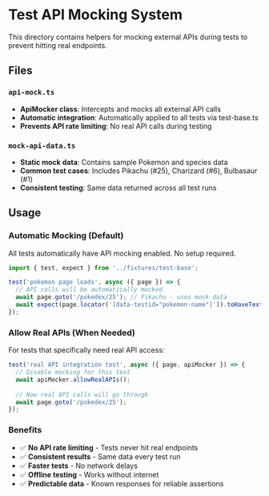 # Test API Mocking System

This directory contains helpers for mocking external APIs during tests to prevent hitting real endpoints.

## Files

### `api-mock.ts`
- **ApiMocker class**: Intercepts and mocks all external API calls
- **Automatic integration**: Automatically applied to all tests via test-base.ts
- **Prevents API rate limiting**: No real API calls during testing

### `mock-api-data.ts`
- **Static mock data**: Contains sample Pokemon and species data
- **Common test cases**: Includes Pikachu (#25), Charizard (#6), Bulbasaur (#1)
- **Consistent testing**: Same data returned across all test runs

## Usage

### Automatic Mocking (Default)
All tests automatically have API mocking enabled. No setup required.

```typescript
import { test, expect } from '../fixtures/test-base';

test('pokemon page loads', async ({ page }) => {
  // API calls will be automatically mocked
  await page.goto('/pokedex/25'); // Pikachu - uses mock data
  await expect(page.locator('[data-testid="pokemon-name"]')).toHaveText('Pikachu');
});
```

### Allow Real APIs (When Needed)
For tests that specifically need real API access:

```typescript
test('real API integration test', async ({ page, apiMocker }) => {
  // Disable mocking for this test
  await apiMocker.allowRealAPIs();
  
  // Now real API calls will go through
  await page.goto('/pokedex/25');
});
```

### Benefits
- ✅ **No API rate limiting** - Tests never hit real endpoints
- ✅ **Consistent results** - Same data every test run
- ✅ **Faster tests** - No network delays
- ✅ **Offline testing** - Works without internet
- ✅ **Predictable data** - Known responses for reliable assertions